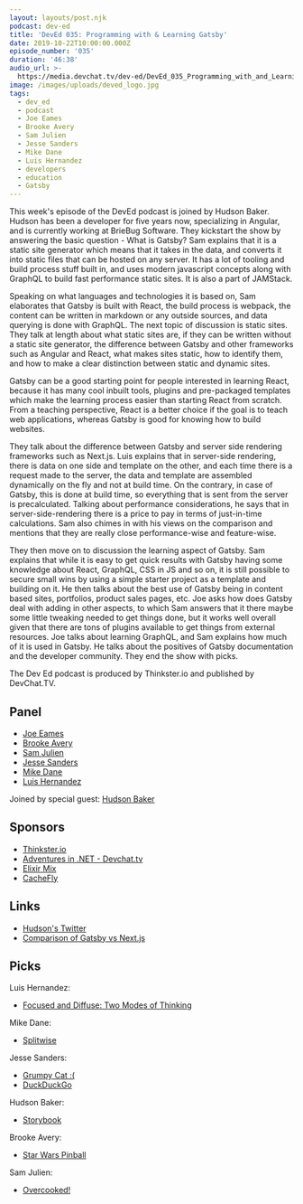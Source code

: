```yaml
---
layout: layouts/post.njk
podcast: dev-ed
title: 'DevEd 035: Programming with & Learning Gatsby'
date: 2019-10-22T10:00:00.000Z
episode_number: '035'
duration: '46:38'
audio_url: >-
  https://media.devchat.tv/dev-ed/DevEd_035_Programming_with_and_Learning_Gatsby.mp3
image: /images/uploads/deved_logo.jpg
tags:
  - dev_ed
  - podcast
  - Joe Eames
  - Brooke Avery
  - Sam Julien
  - Jesse Sanders
  - Mike Dane
  - Luis Hernandez
  - developers
  - education
  - Gatsby
---
```

This week's episode of the DevEd podcast is joined by Hudson Baker. Hudson has been a developer for five years now, specializing in Angular, and is currently working at BrieBug Software. They kickstart the show by answering the basic question - What is Gatsby? Sam explains that it is a static site generator which means that it takes in the data, and converts it into static files that can be hosted on any server. It has a lot of tooling and build process stuff built in, and uses modern javascript concepts along with GraphQL to build fast performance static sites. It is also a part of JAMStack.

Speaking on what languages and technologies it is based on, Sam elaborates that Gatsby is built with React, the build process is webpack, the content can be written in markdown or any outside sources, and data querying is done with GraphQL. The next topic of discussion is static sites. They talk at length about what static sites are, if they can be written without a static site generator, the difference between Gatsby and other frameworks such as Angular and React, what makes sites static, how to identify them, and how to make a clear distinction between static and dynamic sites.

Gatsby can be a good starting point for people interested in learning React, because it has many cool inbuilt tools, plugins and pre-packaged templates which make the learning process easier than starting React from scratch. From a teaching perspective, React is a better choice if the goal is to teach web applications, whereas Gatsby is good for knowing how to build websites. 

They talk about the difference between Gatsby and server side rendering frameworks such as Next.js. Luis explains that in server-side rendering, there is data on one side and template on the other, and each time there is a request made to the server, the data and template are assembled dynamically on the fly and not at build time. On the contrary, in case of Gatsby, this is done at build time, so everything that is sent from the server is precalculated. Talking about performance considerations, he says that in server-side-rendering there is a price to pay in terms of just-in-time calculations. Sam also chimes in with his views on the comparison and mentions that they are really close performance-wise and feature-wise.

They then move on to discussion the learning aspect of Gatsby. Sam explains that while it is easy to get quick results with Gatsby having some knowledge about React, GraphQL, CSS in JS and so on, it is still possible to secure small wins by using a simple starter project as a template and building on it. He then talks about the best use of Gatsby being in content based sites, portfolios, product sales pages, etc. Joe asks how does Gatsby deal with adding in other aspects, to which Sam answers that it there maybe some little tweaking needed to get things done, but it works well overall given that there are tons of plugins available to get things from external resources. Joe talks about learning GraphQL, and Sam explains how much of it is used in Gatsby. He talks about the positives of Gatsby documentation and the developer community. They end the show with picks.

The Dev Ed podcast is produced by Thinkster.io and published by DevChat.TV.

## Panel

* [Joe Eames](https://thinkster.io/)
* [Brooke Avery](https://thinkster.io/)
* [Sam Julien](https://twitter.com/samjulien?lang=en)
* [Jesse Sanders](https://briebug.com/)
* [Mike Dane](https://www.mikedane.com/)
* [Luis Hernandez](https://lambdaschool.com/about)

Joined by special guest: [Hudson Baker](https://briebug.com/)

## Sponsors

* [Thinkster.io](https://thinkster.io/)
* [Adventures in .NET - Devchat.tv](https://devchat.tv/adventures-in-dotnet/)
* [Elixir Mix](https://devchat.tv/elixir-mix/)
* [CacheFly](https://www.cachefly.com/)

## Links

* [Hudson's Twitter](https://twitter.com/fussinhussin?lang=en)
* [Comparison of Gatsby vs Next.js](https://www.gatsbyjs.org/features/jamstack/gatsby-vs-nextjs)

## Picks

Luis Hernandez:

* [Focused and Diffuse: Two Modes of Thinking](https://fs.blog/blog/)

Mike Dane:

* [Splitwise](https://www.splitwise.com/)

Jesse Sanders:

* [Grumpy Cat :(](https://en.wikipedia.org/wiki/Grumpy_Cat)
* [DuckDuckGo](https://duckduckgo.com/)

Hudson Baker:

* [Storybook](https://storybook.js.org/)

Brooke Avery:

* [Star Wars Pinball](https://www.nintendo.com/games/detail/star-wars-pinball-switch/)

Sam Julien:

* [Overcooked!](https://store.steampowered.com/app/448510/Overcooked/)
